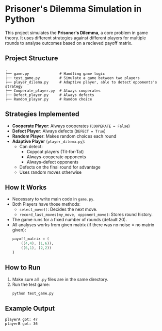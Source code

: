 #  Prisoner's Dilemma Simulation in Python

This project simulates the **Prisoner's Dilemma**, a core problem in game theory. It uses different strategies against different players for multiple rounds to analyse outcomes based on a recieved payoff matrix.

##  Project Structure

```
.
├── game.py              # Handling game logic
├── test_game.py         # Simulate a game between two players
├── player_dilema.py     # Adaptive player, able to detect opponents's strategy
├── Cooperate_player.py  # Always cooperates 
├── Defect_player.py     # Always defects
├── Random_player.py     # Random choice
```

##  Strategies Implemented

- **Cooperate Player**: Always cooperates (`COOPERATE = False`)
- **Defect Player**: Always defects (`DEFECT = True`)
- **Random Player**: Makes random choices each round
- **Adaptive Player** (`player_dilema.py`):
  - Can detect:
    - Copycat players (Tit-for-Tat)
    - Always-cooperate opponents
    - Always-defect opponents
  - Defects on the final round for advantage
  - Uses random moves otherwise

##  How It Works

- Necessary to write main code in `game.py`.
- Both Players have those methods:
  - `select_move()`: Decides the next move.
  - `record_last_moves(my_move, opponent_move)`: Stores round history.
- The game runs for a fixed number of rounds (default 20).
- All analyses works from given matrix (if there was no noise = no matrix given):
  ```python
  payoff_matrix = (
      ((4,4), (1,6)),
      ((6,1), (2,2))
  )
  ```

##  How to Run

1. Make sure all `.py` files are in the same directory.
2. Run the test game:
   ```bash
   python test_game.py
   ```
   
##  Example Output

```
playerA got: 47 
playerB got: 36
```
